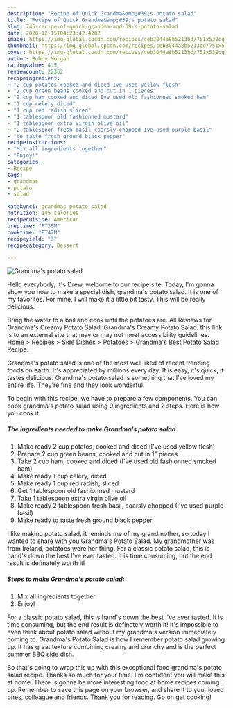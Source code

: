 ```yaml
---
description: "Recipe of Quick Grandma&amp;#39;s potato salad"
title: "Recipe of Quick Grandma&amp;#39;s potato salad"
slug: 745-recipe-of-quick-grandma-and-39-s-potato-salad
date: 2020-12-15T04:23:42.428Z
image: https://img-global.cpcdn.com/recipes/ceb3044a8b5213bd/751x532cq70/grandmas-potato-salad-recipe-main-photo.jpg
thumbnail: https://img-global.cpcdn.com/recipes/ceb3044a8b5213bd/751x532cq70/grandmas-potato-salad-recipe-main-photo.jpg
cover: https://img-global.cpcdn.com/recipes/ceb3044a8b5213bd/751x532cq70/grandmas-potato-salad-recipe-main-photo.jpg
author: Bobby Morgan
ratingvalue: 4.5
reviewcount: 22362
recipeingredient:
- "2 cup potatos cooked and diced Ive used yellow flesh"
- "2 cup green beans cooked and cut in 1 pieces"
- "2 cup ham cooked and diced Ive used old fashionned smoked ham"
- "1 cup celery diced"
- "1 cup red radish sliced"
- "1 tablespoon old fashionned mustard"
- "1 tablespoon extra virgin olive oil"
- "2 tablespoon fresh basil coarsly chopped Ive used purple basil"
- "to taste fresh ground black pepper"
recipeinstructions:
- "Mix all ingredients together"
- "Enjoy!"
categories:
- Recipe
tags:
- grandmas
- potato
- salad

katakunci: grandmas potato salad 
nutrition: 145 calories
recipecuisine: American
preptime: "PT36M"
cooktime: "PT47M"
recipeyield: "3"
recipecategory: Dessert

---
```



![Grandma&#39;s potato salad](https://img-global.cpcdn.com/recipes/ceb3044a8b5213bd/751x532cq70/grandmas-potato-salad-recipe-main-photo.jpg)

Hello everybody, it's Drew, welcome to our recipe site. Today, I'm gonna show you how to make a special dish, grandma&#39;s potato salad. It is one of my favorites. For mine, I will make it a little bit tasty. This will be really delicious.

Bring the water to a boil and cook until the potatoes are. All Reviews for Grandma&#39;s Creamy Potato Salad. Grandma&#39;s Creamy Potato Salad. this link is to an external site that may or may not meet accessibility guidelines. Home &gt; Recipes &gt; Side Dishes &gt; Potatoes &gt; Grandma&#39;s Best Potato Salad Recipe.

Grandma&#39;s potato salad is one of the most well liked of recent trending foods on earth. It's appreciated by millions every day. It is easy, it's quick, it tastes delicious. Grandma&#39;s potato salad is something that I've loved my entire life. They're fine and they look wonderful.


To begin with this recipe, we have to prepare a few components. You can cook grandma&#39;s potato salad using 9 ingredients and 2 steps. Here is how you cook it.

<!--inarticleads1-->

##### The ingredients needed to make Grandma&#39;s potato salad:

1. Make ready 2 cup potatos, cooked and diced (I&#39;ve used yellow flesh)
1. Prepare 2 cup green beans, cooked and cut in 1&#34; pieces
1. Take 2 cup ham, cooked and diced (I&#39;ve used old fashionned smoked ham)
1. Make ready 1 cup celery, diced
1. Make ready 1 cup red radish, sliced
1. Get 1 tablespoon old fashionned mustard
1. Take 1 tablespoon extra virgin olive oil
1. Make ready 2 tablespoon fresh basil, coarsly chopped (I&#39;ve used purple basil)
1. Make ready to taste fresh ground black pepper


I like making potato salad, it reminds me of my grandmother, so today I wanted to share with you Grandma&#39;s Potato Salad. My grandmother was from Ireland, potatoes were her thing. For a classic potato salad, this is hand&#39;s down the best I&#39;ve ever tasted. It is time consuming, but the end result is definately worth it! 

<!--inarticleads2-->

##### Steps to make Grandma&#39;s potato salad:

1. Mix all ingredients together
1. Enjoy!


For a classic potato salad, this is hand&#39;s down the best I&#39;ve ever tasted. It is time consuming, but the end result is definately worth it! It&#39;s impossible to even think about potato salad without my grandma&#39;s version immediately coming to. Grandma&#39;s Potato Salad is how I remember potato salad growing up. It has great texture combining creamy and crunchy and is the perfect summer BBQ side dish. 

So that's going to wrap this up with this exceptional food grandma&#39;s potato salad recipe. Thanks so much for your time. I'm confident you will make this at home. There is gonna be more interesting food at home recipes coming up. Remember to save this page on your browser, and share it to your loved ones, colleague and friends. Thank you for reading. Go on get cooking!
